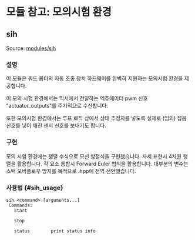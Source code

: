 # 모듈 참고: 모의시험 환경

## sih

Source: [modules/sih](https://github.com/PX4/Firmware/tree/master/src/modules/sih)

### 설명

이 모듈은 쿼드 콥터의 자동 조종 장치 하드웨어를 완벽히 지원하는 모의시험 환경을 제공합니다.

이 모의 시험 환경에서는 믹서에서 전달하는 엑츄에이터 pwm 신호 "actuator_outputs"를 주기적으로 수신합니다.

또한 모의시험 환경에서는 루프 로직 상에서 상태 추정자를 넣도록 실제로 (임의) 잡음 신호를 넣어 깨진 센서 신호를 보내기도 합니다.

### 구현

모의 시험 환경에는 행렬 수식으로 모션 방정식을 구현했습니다. 자세 표현시 4차원 행렬을 활용합니다. 각 요소 통합시 Forward Euler 법칙을 활용합니다. 대부분의 변수는 스택 오버플로우 방지를 목적으로 .hpp에 전역 선언했습니다.

### 사용법 {#sih_usage}

    sih <command> [arguments...]
     Commands:
       start
    
       stop
    
       status        print status info